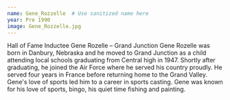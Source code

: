 ```yaml
---
name: Gene_Rozzelle  # Use sanitized name here
year: Pre 1990
image: Gene_Rozzelle.jpg
---
```


Hall of Fame Inductee Gene Rozelle – Grand Junction
Gene Rozelle was born in Danbury, Nebraska and he moved to Grand Junction as a child attending local
schools graduating from Central high in 1947. Shortly after graduating, he joined the Air Force where he
served his country proudly. He served four years in France before returning home to the Grand Valley.
Gene's love of sports led him to a career in sports casting. Gene was known for his love of sports, bingo, his quiet time fishing and painting.
